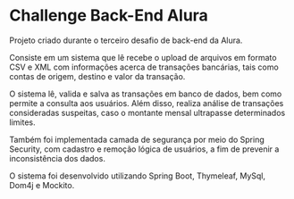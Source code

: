 # Challenge Back-End Alura

Projeto criado durante o terceiro desafio de back-end da Alura.

Consiste em um sistema que lê recebe o upload de arquivos em formato CSV e XML com informações acerca de transações bancárias, tais como contas de origem, destino e valor da transação.

O sistema lê, valida e salva as transações em banco de dados, bem como permite a consulta aos usuários. Além disso, realiza análise de transações consideradas suspeitas, caso o montante mensal ultrapasse determinados limites.

Também foi implementada camada de segurança por meio do Spring Security, com cadastro e remoção lógica de usuários, a fim de prevenir a inconsistência dos dados.

O sistema foi desenvolvido utilizando Spring Boot, Thymeleaf, MySql, Dom4j e Mockito.


